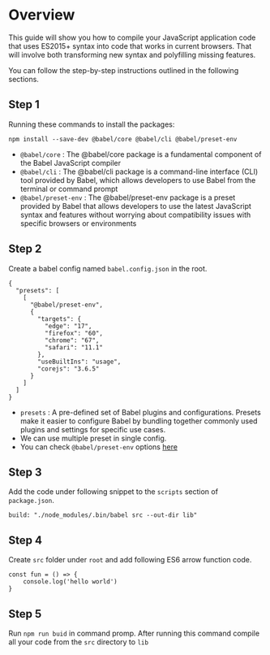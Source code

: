 # Overview

This guide will show you how to compile your JavaScript application code that uses ES2015+ syntax into code that works in current browsers. That will involve both transforming new syntax and polyfilling missing features.

You can follow the step-by-step instructions outlined in the following sections.


## Step 1

Running these commands to install the packages:

```
npm install --save-dev @babel/core @babel/cli @babel/preset-env
```

- `@babel/core`       : The @babel/core package is a fundamental component of the Babel JavaScript compiler
- `@babel/cli`        : The @babel/cli package is a command-line interface (CLI) tool provided by Babel, which allows developers to use Babel from the terminal or command prompt
- `@babel/preset-env` : The @babel/preset-env package is a preset provided by Babel that allows developers to use the latest JavaScript syntax and features without worrying about compatibility issues with specific browsers or environments


## Step 2

Create a babel config named `babel.config.json` in the root.

```
{
  "presets": [
    [
      "@babel/preset-env",
      {
        "targets": {
          "edge": "17",
          "firefox": "60",
          "chrome": "67",
          "safari": "11.1"
        },
        "useBuiltIns": "usage",
        "corejs": "3.6.5"
      }
    ]
  ]
}
```

- `presets` : A pre-defined set of Babel plugins and configurations. Presets make it easier to configure Babel by bundling together commonly used plugins and settings for specific use cases.
- We can use multiple preset in single config.
- You can check `@babel/preset-env` options [here](https://babeljs.io/docs/babel-preset-env)


## Step 3

Add the code under following snippet to the `scripts` section of `package.json`. 

```
build: "./node_modules/.bin/babel src --out-dir lib"
```


## Step 4

Create `src` folder under `root` and add following ES6 arrow function code. 

```
const fun = () => {
    console.log('hello world')
}
```


## Step 5

Run `npm run buid` in command promp. After running this command compile all your code from the `src` directory to `lib`

